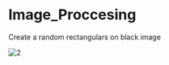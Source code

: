 # Image_Proccesing
Create a random rectangulars on black image


![2](https://github.com/SezerCan17/Image_Proccesing/assets/118104067/273c8b40-a971-42a3-b85e-84a8f90aeee9)
